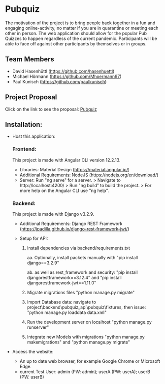 # Pubquiz

The motivation of the project is to bring people back together in a fun and engaging online-activity, 
no matter if you are in quarantine or meeting each other in person.
The web application should allow for the popular Pub Quizzes to happen regardless of the current pandemic. 
Participants will be able to face off against other participants by themselves or in groups.

## Team Members
* David Hasenhüttl (https://github.com/hasenhuettl)
* Michael Hörmann  (https://github.com/Mhoermann97)
* Paul Kunisch     (https://github.com/paulkunisch)



## Project Proposal
Click on the link to see the proposal: <a href="https://github.com/hasenhuettl/Pubquiz/blob/main/Project%20Proposal%20Online%20Pubquiz.docx">Pubquiz</a>

## Installation:
* Host this application:

   ### Frontend: 
   This project is made with Angular CLI version 12.2.13.
   
   - Libraries: Material Design (https://material.angular.io/)
   - Additional Requirements: NodeJS (https://nodejs.org/en/download/)
   - Server: 
                  Run "ng serve" for a server. > 
                  Navigate to http://localhost:4200/ >
                  Run "ng build" to build the project. >
                  For more help on the Angular CLI use "ng help".  
          
    
   ### Backend: 
   This project is made with Django v3.2.9.
   
   - Additional Requirements: Django REST Framework (https://jpadilla.github.io/django-rest-framework-jwt/)
   - Setup for API:

		1. Install dependencies via backend/requirements.txt
            
			aa. Optionally, install packets manually with "pip install django==3.2.9"
		
			ab. as well as rest_framework and security: "pip install djangorestframework==3.12.4" and "pip install djangorestframework-jwt==1.11.0"
		
		2. Migrate migrations files "python manage.py migrate"
            
		3. Import Database data: navigate to project\backend\pubquiz_api\pubquiz\fixtures\, then issue: "python manage.py loaddata data.xml"
	    
		4. Run the development server on localhost "python manage.py runserver"
            
		6. Integrate new Models with migrations "python manage.py makemigrations" and "python manage.py migrate"
            

* Access the website:
    - An up to date web browser, for example Google Chrome or Microsoft Edge.
    - current Test User: admin (PW: admin); userA (PW: userA); userB (PW: userB)
